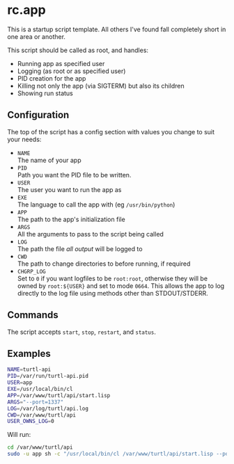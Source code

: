 # rc.app

This is a startup script template. All others I've found fall completely short
in one area or another.

This script should be called as root, and handles:

- Running app as specified user
- Logging (as root or as specified user)
- PID creation for the app
- Killing not only the app (via SIGTERM) but also its children
- Showing run status

## Configuration

The top of the script has a config section with values you change to suit your
needs:

- `NAME`  
The name of your app
- `PID`  
Path you want the PID file to be written.
- `USER`  
The user you want to run the app as
- `EXE`  
The language to call the app with (eg `/usr/bin/python`)
- `APP`  
The path to the app's initialization file
- `ARGS`  
All the arguments to pass to the script being called
- `LOG`  
The path the file *all output* will be logged to
- `CWD`  
The path to change directories to before running, if required
- `CHGRP_LOG`  
Set to `0` if you want logfiles to be `root:root`, otherwise they will be owned
by `root:${USER}` and set to mode `0664`. This allows the app to log directly to
the log file using methods other than STDOUT/STDERR.

## Commands

The script accepts `start`, `stop`, `restart`, and `status`.

## Examples

```bash
NAME=turtl-api
PID=/var/run/turtl-api.pid
USER=app
EXE=/usr/local/bin/cl
APP=/var/www/turtl/api/start.lisp
ARGS="--port=1337"
LOG=/var/log/turtl/api.log
CWD=/var/www/turtl/api
USER_OWNS_LOG=0
```

Will run:
```bash
cd /var/www/turtl/api
sudo -u app sh -c "/usr/local/bin/cl /var/www/turtl/api/start.lisp --port=1337" 1>> /var/log/turtl/api.log 2>&1 &
```

